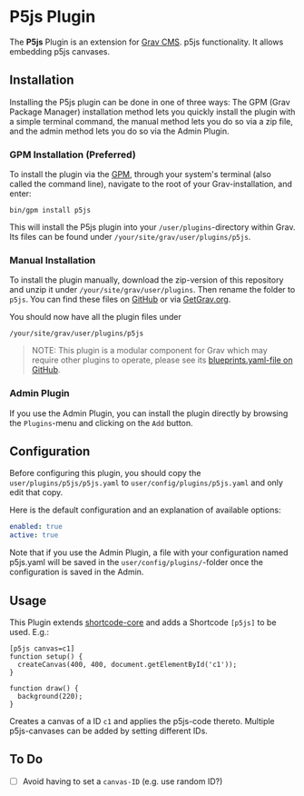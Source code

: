 # P5js Plugin

The **P5js** Plugin is an extension for [Grav CMS](https://github.com/getgrav/grav). p5js functionality. It allows embedding p5js canvases.

## Installation

Installing the P5js plugin can be done in one of three ways: The GPM (Grav Package Manager) installation method lets you quickly install the plugin with a simple terminal command, the manual method lets you do so via a zip file, and the admin method lets you do so via the Admin Plugin.

### GPM Installation (Preferred)

To install the plugin via the [GPM](https://learn.getgrav.org/cli-console/grav-cli-gpm), through your system's terminal (also called the command line), navigate to the root of your Grav-installation, and enter:

    bin/gpm install p5js

This will install the P5js plugin into your `/user/plugins`-directory within Grav. Its files can be found under `/your/site/grav/user/plugins/p5js`.

### Manual Installation

To install the plugin manually, download the zip-version of this repository and unzip it under `/your/site/grav/user/plugins`. Then rename the folder to `p5js`. You can find these files on [GitHub](https://github.com/muxelmann/grav-plugin-p5js) or via [GetGrav.org](https://getgrav.org/downloads/plugins).

You should now have all the plugin files under

    /your/site/grav/user/plugins/p5js
	
> NOTE: This plugin is a modular component for Grav which may require other plugins to operate, please see its [blueprints.yaml-file on GitHub](https://github.com/muxelmann/grav-plugin-p5js/blob/main/blueprints.yaml).

### Admin Plugin

If you use the Admin Plugin, you can install the plugin directly by browsing the `Plugins`-menu and clicking on the `Add` button.

## Configuration

Before configuring this plugin, you should copy the `user/plugins/p5js/p5js.yaml` to `user/config/plugins/p5js.yaml` and only edit that copy.

Here is the default configuration and an explanation of available options:

```yaml
enabled: true
active: true
```

Note that if you use the Admin Plugin, a file with your configuration named p5js.yaml will be saved in the `user/config/plugins/`-folder once the configuration is saved in the Admin.

## Usage

This Plugin extends [shortcode-core](https://github.com/getgrav/grav-plugin-shortcode-core) and adds a Shortcode `[p5js]` to be used. E.g.:

```
[p5js canvas=c1]
function setup() {
  createCanvas(400, 400, document.getElementById('c1'));
}

function draw() {
  background(220);
}
```

Creates a canvas of a ID `c1` and applies the p5js-code thereto. Multiple p5js-canvases can be added by setting different IDs.

## To Do

- [ ] Avoid having to set a `canvas-ID` (e.g. use random ID?)

